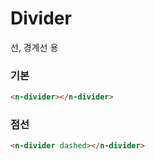 # Divider

선, 경계선 용

### 기본

```html
<n-divider></n-divider>
```

### 점선

```html
<n-divider dashed></n-divider>
```
